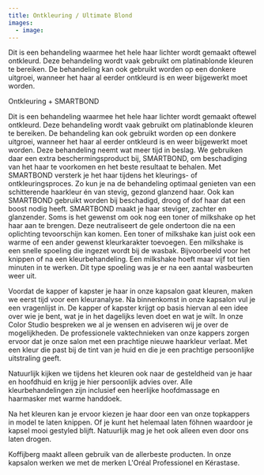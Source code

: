 ```yaml
---
title: Ontkleuring / Ultimate Blond
images:
  - image:
---
```


Dit is een behandeling waarmee het hele haar lichter wordt gemaakt oftewel ontkleurd. Deze behandeling wordt vaak gebruikt om platinablonde kleuren te bereiken. De behandeling kan ook gebruikt worden op een donkere uitgroei, wanneer het haar al eerder ontkleurd is en weer bijgewerkt moet worden.

Ontkleuring + SMARTBOND

Dit is een behandeling waarmee het hele haar lichter wordt gemaakt oftewel ontkleurd. Deze behandeling wordt vaak gebruikt om platinablonde kleuren te bereiken. De behandeling kan ook gebruikt worden op een donkere uitgroei, wanneer het haar al eerder ontkleurd is en weer bijgewerkt moet worden. Deze behandeling neemt wat meer tijd in beslag. We gebruiken daar een extra beschermingsproduct bij, SMARTBOND, om beschadiging van het haar te voorkomen en het beste resultaat te behalen. Met SMARTBOND versterk je het haar tijdens het kleurings- of ontkleuringsproces. Zo kun je na de behandeling optimaal genieten van een schitterende haarkleur én van stevig, gezond glanzend haar. Ook kan SMARTBOND gebruikt worden bij beschadigd, droog of dof haar dat een boost nodig heeft. SMARTBOND maakt je haar steviger, zachter en glanzender. Soms is het gewenst om ook nog een toner of milkshake op het haar aan te brengen. Deze neutraliseert de gele ondertoon die na een oplichting tevoorschijn kan komen. Een toner of milkshake kan juist ook een warme of een ander gewenst kleurkarakter toevoegen. Een milkshake is een snelle spoeling die ingezet wordt bij de wasbak. Bijvoorbeeld voor het knippen of na een kleurbehandeling. Een milkshake hoeft maar vijf tot tien minuten in te werken. Dit type spoeling was je er na een aantal wasbeurten weer uit.

Voordat de kapper of kapster je haar in onze kapsalon gaat kleuren, maken we eerst tijd voor een kleuranalyse. Na binnenkomst in onze kapsalon vul je een vragenlijst in. De kapper of kapster krijgt op basis hiervan al een idee over wie je bent, wat je in het dagelijks leven doet en wat je wilt. In onze Color Studio bespreken we al je wensen en adviseren wij je over de mogelijkheden. De professionele vaktechnieken van onze kappers zorgen ervoor dat je onze salon met een prachtige nieuwe haarkleur verlaat. Met een kleur die past bij de tint van je huid en die je een prachtige persoonlijke uitstraling geeft.

Natuurlijk kijken we tijdens het kleuren ook naar de gesteldheid van je haar en hoofdhuid en krijg je hier persoonlijk advies over. Alle kleurbehandelingen zijn inclusief een heerlijke hoofdmassage en haarmasker met warme handdoek.

Na het kleuren kan je ervoor kiezen je haar door een van onze topkappers in model te laten knippen. Of je kunt het helemaal laten föhnen waardoor je kapsel mooi gestyled blijft. Natuurlijk mag je het ook alleen even door ons laten drogen.

Koffijberg maakt alleen gebruik van de allerbeste producten. In onze kapsalon werken we met de merken L'Oréal Professionel en Kérastase.